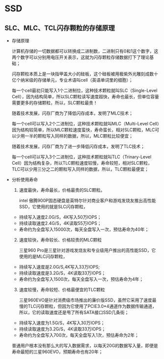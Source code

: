 # SSD

## SLC、MLC、TCL闪存颗粒的存储原理
- 存储原理

    计算机存储的一切数据都可以转换成二进制数，二进制只有0和1这个数字，这两个数字可以分别用电压开关表示，这就为闪存颗粒存储数据打下了理论基础；

    闪存颗粒本质上是一块指甲盖大小的硅板，这个硅板被用极紫外光雕刻成数十亿个纳米级的存储单元，专业术语叫cell（英语单词里的细胞）；

    每一个cell最初只能写入1个二进制位，这种技术颗粒就叫SLC（Single-Level Cell），因为结构简单，所以SLC颗粒读写速度超快，寿命也最长，但单位容量需要更多的存储颗粒，所以，SLC颗粒最贵！

    随着技术发展，闪存厂商为了降低闪存成本，发明了MLC技术；

    每一个cell可以写入2个二进制位，这种技术颗粒就叫MLC（Multi-Level Cell）因为结构较简单，所以MLC颗粒速度蛮快，寿命蛮长，相对SLC颗粒，MLC可以少用一半的颗粒写入同样的数据，所以，MLC颗粒比较便宜；

    随着技术发展，闪存厂商为了进一步降低闪存成本，发明了TLC技术；

    每一个cell可以写入3个二进制位，这种技术颗粒就叫TLC（Trinary-Level Cell）因为结构复杂，所以TLC颗粒速度较慢，寿命较短，相对SLC颗粒，TLC可以少用三分之二的颗粒写入同样的数据，所以，TLC颗粒最便宜；

 - 分析使用寿命
   1. 速度最快，寿命最长，价格最贵的SLC颗粒。

       intel 傲腾900P固态硬盘是英特尔针对商业客户和游戏发烧友推出高性能SSD，它使用的就是SLC闪存颗粒，
    - 持续写入速度2.0G/S，4K写入50万IOPS；
    - 持续读取速度2.4G/S，4K读取55万IOPS；
    - 寿命约为全盘写入15000次，每天全盘写入一次，预估寿命为40年；

   2. 速度较快，寿命较长、价格较贵的MLC颗粒

        三星960 Pro是三星针对游戏发烧友和专业级用户推出的高性能SSD，它使用的是MLC闪存颗粒，
    - 持续写入速度是2.0G/S,4K写入33万IOPS;
    - 持续读取速度是3.2G/S，4K读取33万IOPS；
    - 寿命约为全盘写入1500次，每天全盘写入一次，预估寿命为4年；

    3. 速度较慢，寿命较短、价格最便宜的TLC颗粒

        三星960EVO是针对消费级市场推出的廉价版SSD，虽然它采用了速度最慢的TLC闪存颗粒，但因为它使用了PCIE3.0*4通道作为数据传输通道，所以，它的读取速度还是甩了所有SATA接口SSD几条街；
    - 持续写入速度为1.5G/S，4K写入30万IOPS；
    - 持续读取速度为3.2G/S，4K读取33万IOPS；
    - 寿命约为全盘写入700次，每天全盘写入1次，预估寿命为2年；

    普通用户根本没有那么大的写入数据需求，以每天20G的数据写入量，即便是寿命最短的三星960EVO，预期寿命也有20年；